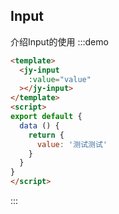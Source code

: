 <!--
注意：具有交互功能的说明文档，需要有<script></script>标签，在标签元素中定义需要导出的vue实例。
在:::demo ::: 代码块中定义的模版<template></template>会作为导出的vue实例的模版，但是在代码块中的<script></script>中的内容仅作为展示，需注意。

！！！组件和文档不必写在一起，:::demo ::: 代码块中的组件引入，可通过npm在main中全局引入插件库，然后调用；
      比如本输入框用到的组件jy-input，因为该组件已全局注册，故可以使用； 同理，由于本项目已引入elementUI，可把jy-input替换为el-input,同样生效！！！
      故组件库插件和说明文档项目可拆开。
-->
<script>
export default {
  data () {
    return {
      value: '测试测试'
    }
  }
}
</script>
## Input
介绍Input的使用
:::demo
``` html
<template>
  <jy-input
    :value="value"
  ></jy-input>
</template>
<script>
export default {
  data () {
    return {
      value: '测试测试'
    }
  }
}
</script>
```
:::
